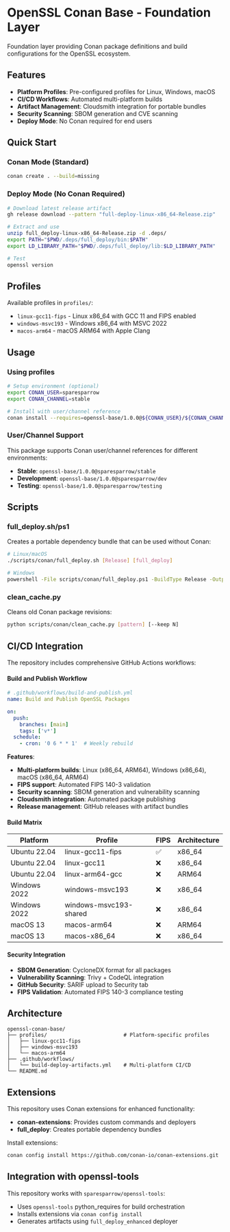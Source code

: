 # OpenSSL Conan Base - Foundation Layer

Foundation layer providing Conan package definitions and build configurations for the OpenSSL ecosystem.

## Features

- **Platform Profiles**: Pre-configured profiles for Linux, Windows, macOS
- **CI/CD Workflows**: Automated multi-platform builds
- **Artifact Management**: Cloudsmith integration for portable bundles
- **Security Scanning**: SBOM generation and CVE scanning
- **Deploy Mode**: No Conan required for end users

## Quick Start

### Conan Mode (Standard)
```bash
conan create . --build=missing
```

### Deploy Mode (No Conan Required)
```bash
# Download latest release artifact
gh release download --pattern "full-deploy-linux-x86_64-Release.zip"

# Extract and use
unzip full_deploy-linux-x86_64-Release.zip -d .deps/
export PATH="$PWD/.deps/full_deploy/bin:$PATH"
export LD_LIBRARY_PATH="$PWD/.deps/full_deploy/lib:$LD_LIBRARY_PATH"

# Test
openssl version
```

## Profiles

Available profiles in `profiles/`:

- `linux-gcc11-fips` - Linux x86_64 with GCC 11 and FIPS enabled
- `windows-msvc193` - Windows x86_64 with MSVC 2022
- `macos-arm64` - macOS ARM64 with Apple Clang

## Usage

### Using profiles
```bash
# Setup environment (optional)
export CONAN_USER=sparesparrow
export CONAN_CHANNEL=stable

# Install with user/channel reference
conan install --requires=openssl-base/1.0.0@${CONAN_USER}/${CONAN_CHANNEL} --profile=profiles/linux-gcc11-fips
```

### User/Channel Support

This package supports Conan user/channel references for different environments:

- **Stable**: `openssl-base/1.0.0@sparesparrow/stable`
- **Development**: `openssl-base/1.0.0@sparesparrow/dev`
- **Testing**: `openssl-base/1.0.0@sparesparrow/testing`

## Scripts

### full_deploy.sh/ps1
Creates a portable dependency bundle that can be used without Conan:
```bash
# Linux/macOS
./scripts/conan/full_deploy.sh [Release] [full_deploy]

# Windows
powershell -File scripts/conan/full_deploy.ps1 -BuildType Release -OutputDir full_deploy
```

### clean_cache.py
Cleans old Conan package revisions:
```bash
python scripts/conan/clean_cache.py [pattern] [--keep N]
```

## CI/CD Integration

The repository includes comprehensive GitHub Actions workflows:

#### Build and Publish Workflow

```yaml
# .github/workflows/build-and-publish.yml
name: Build and Publish OpenSSL Packages

on:
  push:
    branches: [main]
    tags: ['v*']
  schedule:
    - cron: '0 6 * * 1'  # Weekly rebuild
```

**Features**:
- **Multi-platform builds**: Linux (x86_64, ARM64), Windows (x86_64), macOS (x86_64, ARM64)
- **FIPS support**: Automated FIPS 140-3 validation
- **Security scanning**: SBOM generation and vulnerability scanning
- **Cloudsmith integration**: Automated package publishing
- **Release management**: GitHub releases with artifact bundles

#### Build Matrix

| Platform | Profile | FIPS | Architecture |
|----------|---------|------|-------------|
| Ubuntu 22.04 | linux-gcc11-fips | ✅ | x86_64 |
| Ubuntu 22.04 | linux-gcc11 | ❌ | x86_64 |
| Ubuntu 22.04 | linux-arm64-gcc | ❌ | ARM64 |
| Windows 2022 | windows-msvc193 | ❌ | x86_64 |
| Windows 2022 | windows-msvc193-shared | ❌ | x86_64 |
| macOS 13 | macos-arm64 | ❌ | ARM64 |
| macOS 13 | macos-x86_64 | ❌ | x86_64 |

#### Security Integration

- **SBOM Generation**: CycloneDX format for all packages
- **Vulnerability Scanning**: Trivy + CodeQL integration
- **GitHub Security**: SARIF upload to Security tab
- **FIPS Validation**: Automated FIPS 140-3 compliance testing

## Architecture

```
openssl-conan-base/
├── profiles/                         # Platform-specific profiles
│   ├── linux-gcc11-fips
│   ├── windows-msvc193
│   └── macos-arm64
├── .github/workflows/
│   └── build-deploy-artifacts.yml    # Multi-platform CI/CD
└── README.md
```

## Extensions

This repository uses Conan extensions for enhanced functionality:
- **conan-extensions**: Provides custom commands and deployers
- **full_deploy**: Creates portable dependency bundles

Install extensions:
```bash
conan config install https://github.com/conan-io/conan-extensions.git
```

## Integration with openssl-tools

This repository works with `sparesparrow/openssl-tools`:
- Uses `openssl-tools` python_requires for build orchestration
- Installs extensions via `conan config install`
- Generates artifacts using `full_deploy_enhanced` deployer
